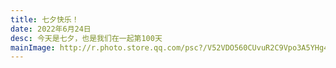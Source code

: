 ```yaml
---
title: 七夕快乐！
date: 2022年6月24日
desc: 今天是七夕，也是我们在一起第100天
mainImage: http://r.photo.store.qq.com/psc?/V52VDO560CUvuR2C9Vpo3A5YHg4ZqMkk/ruAMsa53pVQWN7FLK88i5uTI*b2ks8y86R4QeCPj23DJUxNRTHvo7zRVZ9tkV54khVg*aeXYYfspMTGJM8kKKJw9sq1tFLgi.6ircGpsQ6g!/r
---
```

